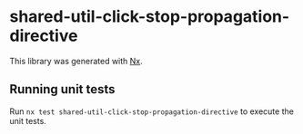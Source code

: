 # shared-util-click-stop-propagation-directive

This library was generated with [Nx](https://nx.dev).

## Running unit tests

Run `nx test shared-util-click-stop-propagation-directive` to execute the unit tests.
